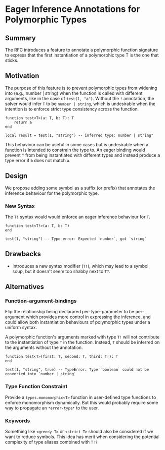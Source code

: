 # Eager Inference Annotations for Polymorphic Types

## Summary  

The RFC introduces a feature to annotate a polymorphic function signature to express that the first instantiation of a polymorphic type T is the one that sticks. 

## Motivation  

The purpose of this feature is to prevent polymorphic types from widening into (e.g., number | string) when the function is called with different arguments, like in the case of `test(1, "a")`. Without the `!` annotation, the solver would infer `T` to be `number | string`, which is undesirable when the intention is to enforce strict type consistency across the function. 

```luau
function test<T>(a: T, b: T): T
    return a
end

local result = test(1, "string") -- inferred type: number | string"
```

This behaviour can be useful in some cases but is undesirable when a function is intended to constrain the type to. An eager binding would prevent `T` from being instantiated with different types and instead produce a type error if `b` does not match `a`.  

## Design  

We propose adding some symbol as a suffix (or prefix) that annotates the inference behaviour for the polymorphic type.

### New Syntax  

The `T!` syntax would would enforce an eager inference behaviour for `T`.

```luau
function test<T!>(a: T, b: T)
end

test(1, "string") -- Type error: Expected `number`, got `string`
```

## Drawbacks  

- Introduces a new syntax modifier (`T!`), which may lead to a symbol soup, but it doesn't seem too shabby next to `T?`.

## Alternatives  
### Function-argument-bindings
Flip the relationship being declarared per-type-parameter to be per-argument which provides more control in expressing the inference, and could allow both instantiation behaviours of polymorphic types under a uniform syntax.

A polymorphic function's arguments marked with type `T!` will not contribute to the instantiation of type `T` in the function. Instead, `T` should be inferred on the arguments without the annotation.
```luau
function test<T>(first: T, second: T, third: T!): T
end

test(1, "string", true) -- TypeError: Type `boolean` could not be converted into `number | string`
```


### Type Function Constraint
Provide a `types.monomorphic<T>` function in user-defined type functions to enforce monomorphism dynamically. But this would probably require some way to propagate an `*error-type*` to the user.


### Keywords
Something like `<greedy T>` or `<strict T>` should also be considered if we want to reduce symbols. This idea has merit when considering the potential complexity of type aliases combined with `T!?`


